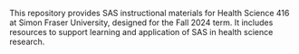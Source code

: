 This repository provides SAS instructional materials for Health Science 416 at Simon Fraser University, designed for the Fall 2024 term. It includes resources to support learning and application of SAS in health science research.
